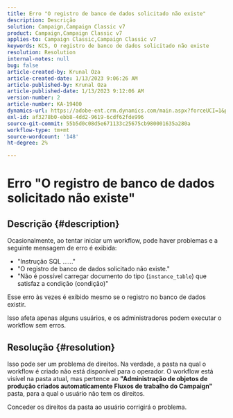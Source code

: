 ```yaml
---
title: Erro "O registro de banco de dados solicitado não existe"
description: Descrição
solution: Campaign,Campaign Classic v7
product: Campaign,Campaign Classic v7
applies-to: Campaign Classic,Campaign Classic v7
keywords: KCS, O registro de banco de dados solicitado não existe
resolution: Resolution
internal-notes: null
bug: false
article-created-by: Krunal Oza
article-created-date: 1/13/2023 9:06:26 AM
article-published-by: Krunal Oza
article-published-date: 1/13/2023 9:12:06 AM
version-number: 2
article-number: KA-19400
dynamics-url: https://adobe-ent.crm.dynamics.com/main.aspx?forceUCI=1&pagetype=entityrecord&etn=knowledgearticle&id=4574fe8c-2193-ed11-aad1-6045bd006793
exl-id: af3278b0-ebb8-4dd2-9619-6cdf62fde996
source-git-commit: 55b5d0c08d5e671133c25675cb980001635a280a
workflow-type: tm+mt
source-wordcount: '148'
ht-degree: 2%

---
```


# Erro &quot;O registro de banco de dados solicitado não existe&quot;

## Descrição {#description}


Ocasionalmente, ao tentar iniciar um workflow, pode haver problemas e a seguinte mensagem de erro é exibida:

- &quot;Instrução SQL ......&quot;
- &quot;O registro de banco de dados solicitado não existe.&quot;
- &quot;Não é possível carregar documento do tipo (`instance_table`) que satisfaz a condição (condição)&quot;


Esse erro às vezes é exibido mesmo se o registro no banco de dados existir.

Isso afeta apenas alguns usuários, e os administradores podem executar o workflow sem erros.


## Resolução {#resolution}


Isso pode ser um problema de direitos. Na verdade, a pasta na qual o workflow é criado não está disponível para o operador. O workflow está visível na pasta atual, mas pertence ao <b>&quot;Administração de objetos de produção criados automaticamente Fluxos de trabalho do Campaign&quot;</b> pasta, para a qual o usuário não tem os direitos.

Conceder os direitos da pasta ao usuário corrigirá o problema.

